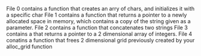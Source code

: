 File 0 contains a function that creates an arry of chars, and initializes it with a specific char
File 1 contains a function that returns a pointer to a newly allocated space in memory, which contains a copy of the string given as a parameter.
File 2 contains a function that concatenates two strings
File 3 contains a that returns a pointer to a 2 dimensional array of integers.
File 4 conatins a function that frees 2 dimensional grid previously created by your alloc_grid function

